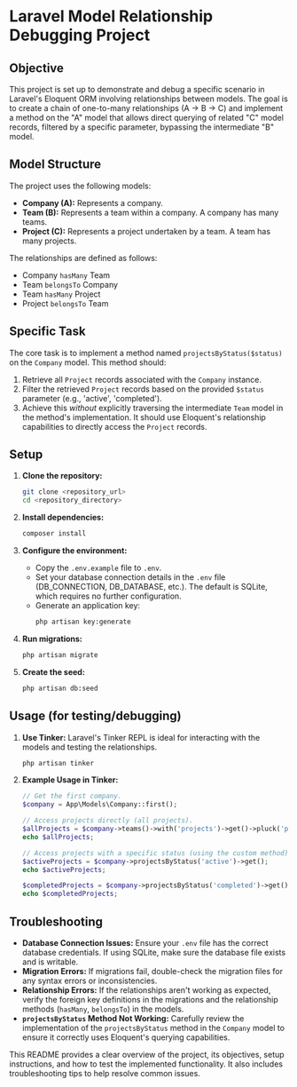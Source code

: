 # Laravel Model Relationship Debugging Project

## Objective

This project is set up to demonstrate and debug a specific scenario in Laravel's Eloquent ORM involving relationships between models. The goal is to create a chain of one-to-many relationships (A -> B -> C) and implement a method on the "A" model that allows direct querying of related "C" model records, filtered by a specific parameter, bypassing the intermediate "B" model.

## Model Structure

The project uses the following models:

*   **Company (A):** Represents a company.
*   **Team (B):** Represents a team within a company.  A company has many teams.
*   **Project (C):** Represents a project undertaken by a team. A team has many projects.

The relationships are defined as follows:

*   Company `hasMany` Team
*   Team `belongsTo` Company
*   Team `hasMany` Project
*   Project `belongsTo` Team

## Specific Task

The core task is to implement a method named `projectsByStatus($status)` on the `Company` model. This method should:

1.  Retrieve all `Project` records associated with the `Company` instance.
2.  Filter the retrieved `Project` records based on the provided `$status` parameter (e.g., 'active', 'completed').
3.  Achieve this *without* explicitly traversing the intermediate `Team` model in the method's implementation.  It should use Eloquent's relationship capabilities to directly access the `Project` records.

## Setup

1.  **Clone the repository:**
    ```bash
    git clone <repository_url>
    cd <repository_directory>
    ```

2.  **Install dependencies:**
    ```bash
    composer install
    ```

3.  **Configure the environment:**
    *   Copy the `.env.example` file to `.env`.
    *   Set your database connection details in the `.env` file (DB\_CONNECTION, DB\_DATABASE, etc.).  The default is SQLite, which requires no further configuration.
    *   Generate an application key:
        ```bash
        php artisan key:generate
        ```

4.  **Run migrations:**
    ```bash
    php artisan migrate
    ```

5. **Create the seed:**
    ```bash
    php artisan db:seed
    ```

## Usage (for testing/debugging)

1.  **Use Tinker:** Laravel's Tinker REPL is ideal for interacting with the models and testing the relationships.
    ```bash
    php artisan tinker
    ```

2.  **Example Usage in Tinker:**

    ```php
    // Get the first company.
    $company = App\Models\Company::first();

    // Access projects directly (all projects).
    $allProjects = $company->teams()->with('projects')->get()->pluck('projects')->flatten();
    echo $allProjects;

    // Access projects with a specific status (using the custom method).
    $activeProjects = $company->projectsByStatus('active')->get();
    echo $activeProjects;

    $completedProjects = $company->projectsByStatus('completed')->get();
    echo $completedProjects;
    ```

## Troubleshooting

*   **Database Connection Issues:** Ensure your `.env` file has the correct database credentials.  If using SQLite, make sure the database file exists and is writable.
*   **Migration Errors:** If migrations fail, double-check the migration files for any syntax errors or inconsistencies.
*   **Relationship Errors:** If the relationships aren't working as expected, verify the foreign key definitions in the migrations and the relationship methods (`hasMany`, `belongsTo`) in the models.
*   **`projectsByStatus` Method Not Working:**  Carefully review the implementation of the `projectsByStatus` method in the `Company` model to ensure it correctly uses Eloquent's querying capabilities.

This README provides a clear overview of the project, its objectives, setup instructions, and how to test the implemented functionality. It also includes troubleshooting tips to help resolve common issues.
